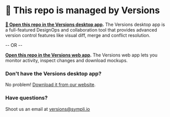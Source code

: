 # 👋 This repo is managed by Versions #

**[🚀 Open this repo in the Versions desktop app](https://app-versions.sympli.io/auth/redirect?provider=github&id=5cf64ebd9c7878bf150c5218).** The Versions desktop app is a full-featured DesignOps and collaboration tool that provides advanced version control features like visual diff, merge and conflict resolution. 

-- OR --

**[Open this repo in the Versions web app](https://app-versions.sympli.io/project/5cf64ebd9c7878bf150c5218?from=github).** The Versions web app lets you monitor activity, inspect changes and download mockups. 

### Don't have the Versions desktop app? ###

No problem! [Download it from our website](http://versions.sympli.io).

### Have questions? ###

Shoot us an email at [versions@sympli.io](mailto:versions@sympli.io) 
